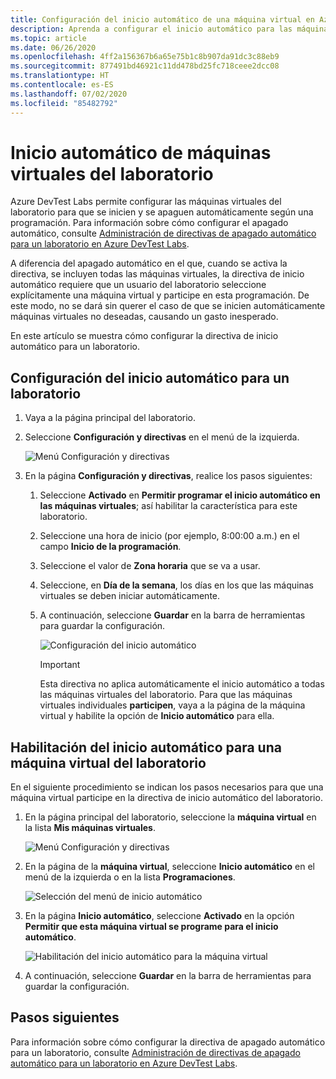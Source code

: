 ```yaml
---
title: Configuración del inicio automático de una máquina virtual en Azure DevTest Labs | Microsoft Docs
description: Aprenda a configurar el inicio automático para las máquinas virtuales de un laboratorio. Esta configuración permite que las máquinas virtuales del laboratorio se inicien automáticamente según una programación.
ms.topic: article
ms.date: 06/26/2020
ms.openlocfilehash: 4ff2a156367b6a65e75b1c8b907da91dc3c88eb9
ms.sourcegitcommit: 877491bd46921c11dd478bd25fc718ceee2dcc08
ms.translationtype: HT
ms.contentlocale: es-ES
ms.lasthandoff: 07/02/2020
ms.locfileid: "85482792"
---
```

# <a name="auto-startup-lab-virtual-machines"></a>Inicio automático de máquinas virtuales del laboratorio  
Azure DevTest Labs permite configurar las máquinas virtuales del laboratorio para que se inicien y se apaguen automáticamente según una programación. Para información sobre cómo configurar el apagado automático, consulte [Administración de directivas de apagado automático para un laboratorio en Azure DevTest Labs](devtest-lab-auto-shutdown.md). 

A diferencia del apagado automático en el que, cuando se activa la directiva, se incluyen todas las máquinas virtuales, la directiva de inicio automático requiere que un usuario del laboratorio seleccione explícitamente una máquina virtual y participe en esta programación. De este modo, no se dará sin querer el caso de que se inicien automáticamente máquinas virtuales no deseadas, causando un gasto inesperado.

En este artículo se muestra cómo configurar la directiva de inicio automático para un laboratorio.

## <a name="configure-autostart-settings-for-a-lab"></a>Configuración del inicio automático para un laboratorio 
1. Vaya a la página principal del laboratorio. 
2. Seleccione **Configuración y directivas** en el menú de la izquierda. 

    ![Menú Configuración y directivas](./media/devtest-lab-auto-startup-vm/configuration-policies-menu.png)
3. En la página **Configuración y directivas**, realice los pasos siguientes:
    
    1. Seleccione **Activado** en **Permitir programar el inicio automático en las máquinas virtuales**; así habilitar la característica para este laboratorio. 
    2. Seleccione una hora de inicio (por ejemplo, 8:00:00 a.m.) en el campo **Inicio de la programación**. 
    3. Seleccione el valor de **Zona horaria** que se va a usar. 
    4. Seleccione, en **Día de la semana**, los días en los que las máquinas virtuales se deben iniciar automáticamente. 
    5. A continuación, seleccione **Guardar** en la barra de herramientas para guardar la configuración. 

        ![Configuración del inicio automático](./media/devtest-lab-auto-startup-vm/auto-start-configuration.png)

        > [!IMPORTANT]
        > Esta directiva no aplica automáticamente el inicio automático a todas las máquinas virtuales del laboratorio. Para que las máquinas virtuales individuales **participen**, vaya a la página de la máquina virtual y habilite la opción de **Inicio automático** para ella.

## <a name="enable-autostart-for-a-vm-in-the-lab"></a>Habilitación del inicio automático para una máquina virtual del laboratorio
En el siguiente procedimiento se indican los pasos necesarios para que una máquina virtual participe en la directiva de inicio automático del laboratorio. 

1. En la página principal del laboratorio, seleccione la **máquina virtual** en la lista **Mis máquinas virtuales**. 

    ![Menú Configuración y directivas](./media/devtest-lab-auto-startup-vm/select-vm.png)
2. En la página de la **máquina virtual**, seleccione **Inicio automático** en el menú de la izquierda o en la lista **Programaciones**. 

    ![Selección del menú de inicio automático](./media/devtest-lab-auto-startup-vm/select-auto-start.png)
3. En la página **Inicio automático**, seleccione **Activado** en la opción **Permitir que esta máquina virtual se programe para el inicio automático**.

    ![Habilitación del inicio automático para la máquina virtual](./media/devtest-lab-auto-startup-vm/auto-start-vm.png)
4. A continuación, seleccione **Guardar** en la barra de herramientas para guardar la configuración. 


## <a name="next-steps"></a>Pasos siguientes
Para información sobre cómo configurar la directiva de apagado automático para un laboratorio, consulte [Administración de directivas de apagado automático para un laboratorio en Azure DevTest Labs](devtest-lab-auto-shutdown.md).
